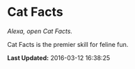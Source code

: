 # Cat Facts
*Alexa, open Cat Facts.*

Cat Facts is the premier skill for feline fun.

**Last Updated:** 2016-03-12 16:38:25